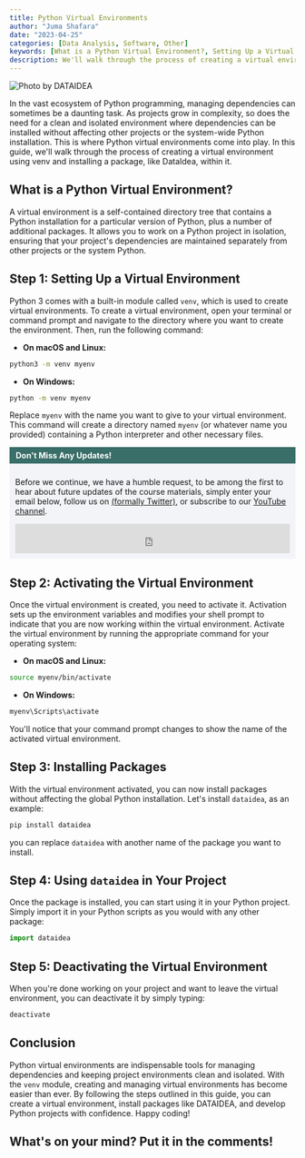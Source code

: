 ```yaml
---
title: Python Virtual Environments
author: "Juma Shafara"
date: "2023-04-25"
categories: [Data Analysis, Software, Other]
keywords: [What is a Python Virtual Environment?, Setting Up a Virtual Environment]
description: We'll walk through the process of creating a virtual environment using venv and installing a package
---
```


![Photo by DATAIDEA](thumbnail.png)

In the vast ecosystem of Python programming, managing dependencies can sometimes be a daunting task. As projects grow in complexity, so does the need for a clean and isolated environment where dependencies can be installed without affecting other projects or the system-wide Python installation. This is where Python virtual environments come into play. In this guide, we'll walk through the process of creating a virtual environment using venv and installing a package, like DataIdea, within it.

## What is a Python Virtual Environment?

A virtual environment is a self-contained directory tree that contains a Python installation for a particular version of Python, plus a number of additional packages. It allows you to work on a Python project in isolation, ensuring that your project's dependencies are maintained separately from other projects or the system Python.

## Step 1: Setting Up a Virtual Environment

Python 3 comes with a built-in module called `venv`, which is used to create virtual environments. To create a virtual environment, open your terminal or command prompt and navigate to the directory where you want to create the environment. Then, run the following command:

- **On macOS and Linux:**

```bash
python3 -m venv myenv
```

- **On Windows:**

```bash
python -m venv myenv
```

Replace `myenv` with the name you want to give to your virtual environment. This command will create a directory named `myenv` (or whatever name you provided) containing a Python interpreter and other necessary files.

<!-- Newsletter -->
<div style="background-color: #3a6e68; border:1px solid #3a6e68; color: #fff; font-weight: 700; padding-left: 10px; padding-top: 5px; padding-bottom: 5px"><strong>Don't Miss Any Updates!</strong></div>
<div style="background-color: #f3f4f7; padding-left: 10px; padding-top: 10px; padding-bottom: 10px; padding-right: 10px">

<p class=pb-1>
Before we continue, we have a humble request, to be among the first to hear about future updates of the course materials, simply enter your email below, follow us on <a href="https://x.com/dataideaorg"><i class="bi bi-twitter-x"></i>
 (formally Twitter)</a>, or subscribe to our <a href="https://www.youtube.com/@dataideaorg"><i class="bi bi-youtube"></i> YouTube channel</a>.
</p>

<iframe src="https://embeds.beehiiv.com/5fc7c425-9c7e-4e08-a514-ad6c22beee74?slim=true" data-test-id="beehiiv-embed" height="52" frameborder="0" scrolling="no" style="margin: 0; border-radius: 0px !important; background-color: transparent; width: 100%;" ></iframe>
</div>

## Step 2: Activating the Virtual Environment

Once the virtual environment is created, you need to activate it. Activation sets up the environment variables and modifies your shell prompt to indicate that you are now working within the virtual environment. Activate the virtual environment by running the appropriate command for your operating system:

- **On macOS and Linux:**

```bash
source myenv/bin/activate
```

- **On Windows:**

```bash
myenv\Scripts\activate
```

You'll notice that your command prompt changes to show the name of the activated virtual environment.

## Step 3: Installing Packages

With the virtual environment activated, you can now install packages without affecting the global Python installation. Let's install `dataidea`, as an example:

```bash
pip install dataidea
```

you can replace `dataidea` with another name of the package you want to install.

## Step 4: Using `dataidea` in Your Project

Once the package is installed, you can start using it in your Python project. Simply import it in your Python scripts as you would with any other package:

```python
import dataidea
```

## Step 5: Deactivating the Virtual Environment

When you're done working on your project and want to leave the virtual environment, you can deactivate it by simply typing:

```bash
deactivate
```

## Conclusion

Python virtual environments are indispensable tools for managing dependencies and keeping project environments clean and isolated. With the `venv` module, creating and managing virtual environments has become easier than ever. By following the steps outlined in this guide, you can create a virtual environment, install packages like DATAIDEA, and develop Python projects with confidence. Happy coding!

<h2>What's on your mind? Put it in the comments!</h2>
<script src="https://utteranc.es/client.js"
        repo="dataideaorg/dataidea-blog"
        issue-term="pathname"
        theme="github-light"
        crossorigin="anonymous"
        async>
</script>


